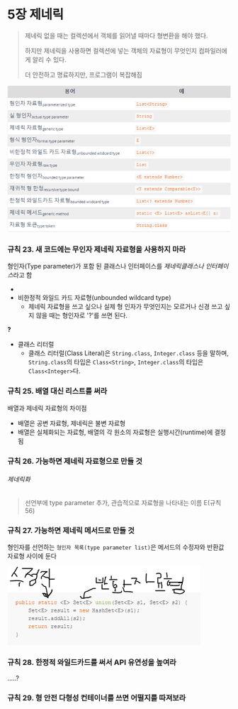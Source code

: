 # 5장 제네릭

> 제네릭 없을 때는 컬렉션에서 객체를 읽어낼 때마다 형변환을 해야 했다.
>
> 하지만 제네릭을 사용하면 컬렉션에 넣는 객체의 자료형이 무엇인지 컴파일러에게 알리 수 있다.
>
> 더 안전하고 명료하지만, 프로그램이 복잡해짐



![img](../img/generic.png)

### 규칙 23. 새 코드에는 무인자 제네릭 자료형을 사용하지 마라

형인자(Type parameter)가 포함 된 클래스나 인터페이스를 *제네릭클래스나 인터페이스*라고 함

- ​
- 비한정적 와일드 카드 자료형(unbounded wildcard type)
  - 제네릭 자료형을 쓰고 싶으나 실제 형 인자가 무엇인지는 모르거나 신경 쓰고 싶지 않을 때는 형인자로 '?'를 쓰면 된다.

**?**

- 클래스 리터럴
  - 클래스 리터럴(Class Literal)은 `String.class`, `Integer.class` 등을 말하며, `String.class`의 타입은 `Class<String>`, `Integer.class`의 타입은 `Class<Integer>`다.





### 규칙 25. 배열 대신 리스트를 써라

배열과 제네릭 자료형의 차이점

- 배열은 공변 자료형, 제네릭은 불변 자료형
- 배열은 실체화되는 자료형, 배열의 각 원소의 자료형은 실행시간(runtime)에 결정됨





### 규칙 26. 가능하면 제네릭 자료형으로 만들 것

###### 제네릭화

> 선언부에 type parameter 추가, 관습적으로 자료형을 나타내는 이름 E(규칙 56)



### 규칙 27. 가능하면 제네릭 메서드로 만들 것

형인자를 선언하는 `형인자 목록(type parameter list)`은 메서드의 수정자와 반환값 자료형 사이에 둔다

![img](../img/generic_method.png)



### 규칙 28. 한정적 와일드카드를 써서 API 유연성을 높여라

.....?





### 규칙 29. 형 안전 다형성 컨테이너를 쓰면 어떨지를 따져보라 

